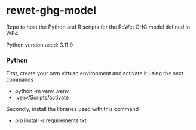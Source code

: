 # rewet-ghg-model

Repo to host the Python and R scripts for the ReWet GHG model defined in WP4.

Python version used: 3.11.9

### Python

First, create your own virtuan environment and activate it using the next commands
- python -m venv .venv
- .venv/Scripts/activate

Secondly, install the libraries used with this command
- pip install -r requirements.txt
